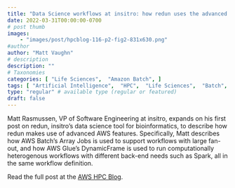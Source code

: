 ```yaml
---
title: "Data Science workflows at insitro: how redun uses the advanced service features from AWS Batch and AWS Glue"
date: 2022-03-31T00:00:00-0700
# post thumb
images:
    - "images/post/hpcblog-116-p2-fig2-831x630.png"
#author
author: "Matt Vaughn"
# description
description: ""
# Taxonomies
categories: [ "Life Sciences",  "Amazon Batch", ]
tags: [ "Artificial Intelligence",  "HPC",  "Life Sciences",  "Batch",  "Glue",  "hpcblog", ]
type: "regular" # available type (regular or featured)
draft: false
---
```


Matt Rasmussen, VP of Software Engineering at insitro, expands on his first post on redun, insitro’s data science tool for bioinformatics, to describe how redun makes use of advanced AWS features. Specifically, Matt describes how AWS Batch’s Array Jobs is used to support workflows with large fan-out, and how AWS Glue’s DynamicFrame is used to run computationally heterogenous workflows with different back-end needs such as Spark, all in the same workflow definition.

Read the full post at the [AWS HPC Blog](https://aws.amazon.com/blogs/hpc/how-insitro-redun-uses-advanced-aws-features/).
